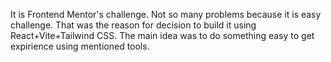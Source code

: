 It is Frontend Mentor's challenge.
Not so many problems because it is easy challenge.
That was the reason for decision to build it using
React+Vite+Tailwind CSS.
The main idea was to do something easy to get expirience
using mentioned tools.
